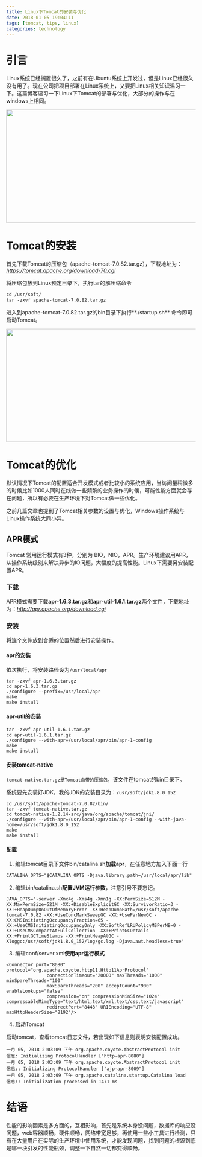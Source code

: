 ```yaml
---
title: Linux下Tomcat的安装与优化
date: 2018-01-05 19:04:11
tags: [tomcat, tips, linux]
categories: technology
---
```


# 引言

Linux系统已经搁置很久了，之前有在Ubuntu系统上开发过，但是Linux已经很久没有用了。现在公司把项目部署在Linux系统上，又要把Linux相关知识温习一下。这篇博客温习一下Linux下Tomcat的部署与优化，大部分的操作与在windows上相同。

<div align=center><img width="700" height="300" src="http://on937g0jc.bkt.clouddn.com/2018-01/linux_tomcat/tomcat_linux.png" algin="center"/>

</div>

<!-- more -->

# Tomcat的安装

首先下载Tomcat的压缩包（apache-tomcat-7.0.82.tar.gz），下载地址为：*https://tomcat.apache.org/download-70.cgi*

将压缩包放到Linux预定目录下，执行tar的解压缩命令

```xml
cd /usr/soft/
tar -zxvf apache-tomcat-7.0.82.tar.gz
```

进入到apache-tomcat-7.0.82.tar.gz的bin目录下执行**./startup.sh** 命令即可启动Tomcat。

<div align=center><img width="700" height="300" src="http://on937g0jc.bkt.clouddn.com/2018-01/linux_tomcat/1.png" algin="center"/>

</div>

# Tomcat的优化

默认情况下Tomcat的配置适合开发模式或者比较小的系统应用，当访问量稍微多的时候比如1000人同时在线做一些频繁的业务操作的时候，可能性能方面就会存在问题，所以有必要在生产环境下对Tomcat做一些优化。

之前几篇文章也提到了Tomcat相关参数的设置与优化，Windows操作系统与Linux操作系统大同小异。

## APR模式

Tomcat 常用运行模式有3种，分别为 BIO，NIO，APR。生产环境建议用APR，从操作系统级别来解决异步的IO问题，大幅度的提高性能。Linux下需要另安装配置APR。

### 下载

APR模式需要下载**apr-1.6.3.tar.gz**和**apr-util-1.6.1.tar.gz**两个文件，下载地址为：*http://apr.apache.org/download.cgi*

### 安装

将连个文件放到合适的位置然后进行安装操作。

#### apr的安装

依次执行，将安装路径设为`/usr/local/apr`

```
tar -zxvf apr-1.6.3.tar.gz
cd apr-1.6.3.tar.gz
./configure --prefix=/usr/local/apr
make
make install
```

#### apr-util的安装

```
tar -zxvf apr-util-1.6.1.tar.gz
cd apr-util-1.6.1.tar.gz
./configure --with-apr=/usr/local/apr/bin/apr-1-config
make
make install
```

#### 安装tomcat-native

`tomcat-native.tar.gz是Tomcat自带的压缩包`，该文件在tomcat的bin目录下。

系统要先安装好JDK，我的JDK的安装目录为：`/usr/soft/jdk1.8.0_152`

```
cd /usr/soft/apache-tomcat-7.0.82/bin/
tar -zxvf tomcat-native.tar.gz
cd tomcat-native-1.2.14-src/java/org/apache/tomcat/jni/
./configure --with-apr=/usr/local/apr/bin/apr-1-config --with-java-home=/usr/soft/jdk1.8.0_152
make
make install
```

#### 配置

1.  编辑tomcat目录下文件bin/catalina.sh**加载apr**，在任意地方加入下面一行

```xml
CATALINA_OPTS="$CATALINA_OPTS -Djava.library.path=/usr/local/apr/lib"
```

2.  编辑bin/catalina.sh**配置JVM运行参数**，注意引号不要忘记。

```
JAVA_OPTS="-server -Xmx4g -Xms4g -Xmn1g -XX:PermSize=512M -XX:MaxPermSize=521M -XX:+DisableExplicitGC -XX:SurvivorRatio=3 -XX:+HeapDumpOnOutOfMemoryError -XX:HeapDumpPath=/usr/soft/apache-tomcat-7.0.82 -XX:+UseConcMarkSweepGC -XX:+UseParNewGC -XX:CMSInitiatingOccupancyFraction=65 -XX:+UseCMSInitiatingOccupancyOnly -XX:SoftRefLRUPolicyMSPerMB=0 -XX:+UseCMSCompactAtFullCollection -XX:+PrintGCDetails -XX:+PrintGCTimeStamps -XX:+PrintHeapAtGC -Xloggc:/usr/soft/jdk1.8.0_152/log/gc.log -Djava.awt.headless=true"
```

3. 编辑conf/server.xml**使用apr运行模式**

```
<Connector port="8080" protocol="org.apache.coyote.http11.Http11AprProtocol"
               connectionTimeout="20000" maxThreads="1000" minSpareThreads="100"
			   maxSpareThreads="200" acceptCount="900" enableLookups="false"
			   compression="on" compressionMinSize="1024" compressableMimeType="text/html,text/xml,text/css,text/javascript"
               redirectPort="8443" URIEncoding="UTF-8" maxHttpHeaderSize="8192"/>
```

4. 启动Tomcat

启动tomcat，查看tomcat日志文件，若出现如下信息则表明安装配置成功。

```
一月 05, 2018 2:03:09 下午 org.apache.coyote.AbstractProtocol init
信息: Initializing ProtocolHandler ["http-apr-8080"]
一月 05, 2018 2:03:09 下午 org.apache.coyote.AbstractProtocol init
信息:: Initializing ProtocolHandler ["ajp-apr-8009"]
一月 05, 2018 2:03:09 下午 org.apache.catalina.startup.Catalina load
信息:: Initialization processed in 1471 ms
```

# 结语

性能的影响因素是多方面的，互相影响，首先是系统本身没问题，数据库的响应没问题，web容器顺畅，硬件顺畅，网络带宽足够，再使用一些小工具进行检测，只有在大量用户在实际的生产环境中使用系统，才能发现问题，找到问题的根源到底是哪一块引发的性能瓶颈，调整一下自然一切都变得顺畅。